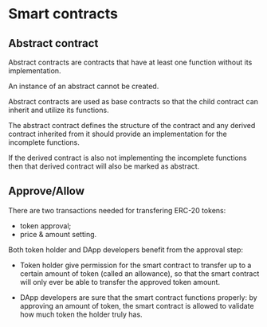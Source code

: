 # Smart contracts

## Abstract contract

Abstract contracts are contracts that have at least one function without its implementation.

An instance of an abstract cannot be created.

Abstract contracts are used as base contracts so that the child contract can
inherit and utilize its functions.

The abstract contract defines the structure of the contract and any derived
contract inherited from it should provide an implementation for the incomplete
functions.

If the derived contract is also not implementing the incomplete functions then
that derived contract will also be marked as abstract. 


## Approve/Allow

There are two transactions needed for transfering ERC-20 tokens: 
- token approval;
- price & amount setting.

Both token holder and DApp developers benefit from the approval step:

- Token holder give permission for the smart contract to transfer up to a
certain amount of token (called an allowance), so that the smart contract will
only ever be able to transfer the approved token amount.

- DApp developers are sure that the smart contract functions properly: by
approving an amount of token, the smart contract is allowed to validate how
much token the holder truly has.
